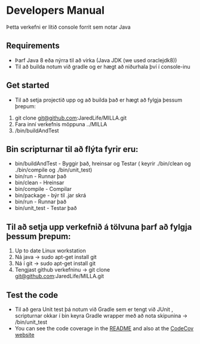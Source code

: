 # Developers Manual #

Þetta verkefni er lítið console forrit sem notar Java

## Requirements ##
* Þarf Java 8 eða nýrra til að virka (Java JDK (we used oraclejdk8))
* Til að builda notum við gradle 
og er hægt að niðurhala því í console-inu

## Get started ##
* Til að setja projectið upp og að builda það er hægt að fylgja þessum þrepum:

1. git clone git@github.com:JaredLife/MILLA.git
2. Fara inní verkefnis möppuna ../MILLA
3. /bin/buildAndTest

## Bin scripturnar til að flýta fyrir eru: ##
* bin/buildAndTest - Byggir það, hreinsar og Testar ( keyrir ./bin/clean og ./bin/compile og ./bin/unit_test)
* bin/run - Runnar það
* bin/clean - Hreinsar
* bin/compile - Compilar
* bin/package - býr til .jar skrá
* bin/run - Runnar það
* bin/unit_test - Testar það


## Til að setja upp verkefnið á tölvuna þarf að fylgja þessum þrepum: ##

1. Up to date Linux workstation
2. Ná java →  sudo apt-get install git
3. Ná í git → sudo apt-get install git
4. Tengjast github verkefninu → git clone git@github.com:JaredLife/MILLA.git

## Test the code ##
* Til að gera Unit test þá notum við Gradle sem er tengt við JUnit , scripturnar okkar í bin keyra Gradle wrapper með að nota skipunina → /bin/unit_test
* You can see the code coverage in the [README](README.md) and also at the [CodeCov website](https://codecov.io/github/JaredLife/MILLA)

